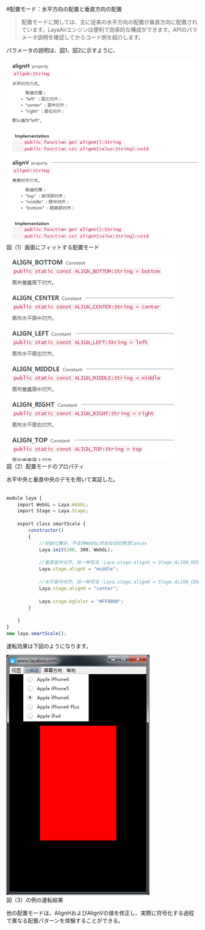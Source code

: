#配置モード：水平方向の配置と垂直方向の配置

>配置モードに関しては、主に従来の水平方向の配置が垂直方向に配置されています。LayaAirエンジンは便利で効率的な構成ができます。APIのパラメータ説明を確認してからコード例を紹介します。

パラメータの説明は、図1、図2に示すように、

​![image.png](img/1.png)<br/>
図（1）画面にフィットする配置モード



​![blob.png](img/2.png)<br/>
図（2）配置モードのプロパティ



水平中央と垂直中央のデモを用いて実証した。


```typescript

module laya {
    import WebGL = Laya.WebGL;
    import Stage = Laya.Stage;
 
    export class smartScale {
        constructor()
        {
            //初始化舞台，不支持WebGL时会自动切换至Canvas
            Laya.init(200, 300, WebGL);
        
            //垂直居中对齐，另一种写法：Laya.stage.alignV = Stage.ALIGN_MIDDLE
            Laya.stage.alignV = "middle";
              
            //水平居中对齐，另一种写法：Laya.stage.alignH = Stage.ALIGN_CENTER;
            Laya.stage.alignH = "center";
  
            Laya.stage.bgColor = "#FF0000";
        }
 
    }
}
new laya.smartScale();
```


運転効果は下図のようになります。

​![blob.png](img/3.png)<br/>
図（3）の例の運転結果

他の配置モードは、AlignHおよびAlignVの値を修正し、実際に符号化する過程で異なる配置パターンを体験することができる。